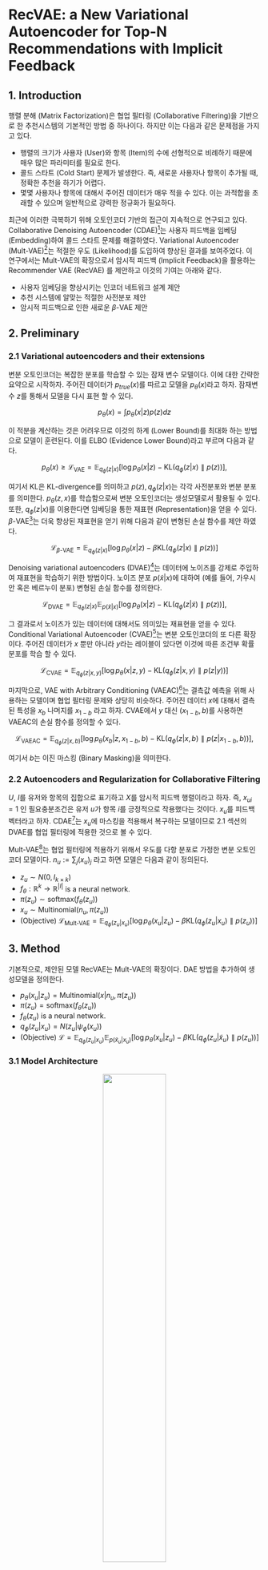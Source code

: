 ﻿# **RecVAE: a New Variational Autoencoder for Top-N Recommendations with Implicit Feedback** 

## **1. Introduction**  

행렬 분해 (Matrix Factorization)은 협업 필터링 (Collaborative Filtering)을 기반으로 한 추천시스템의 기본적인 방법 중 하나이다. 하지만 이는 다음과 같은 문제점을 가지고 있다. 

- 행렬의 크기가 사용자 (User)와 항목 (Item)의 수에 선형적으로 비례하기 때문에 매우 많은 파라미터를 필요로 한다.
- 콜드 스타트 (Cold Start) 문제가 발생한다. 즉, 새로운 사용자나 항목이 추가될 때, 정확한 추천을 하기가 어렵다.
- 몇몇 사용자나 항목에 대해서 주어진 데이터가 매우 적을 수 있다. 이는 과적합을 초래할 수 있으며 일반적으로 강력한 정규화가 필요하다.

최근에 이러한 극복하기 위해 오토인코더 기반의 접근이 지속적으로 연구되고 있다. Collaborative Denoising Autoencoder (CDAE)[^1]는 사용자 피드백을 임베딩 (Embedding)하여 콜드 스타트 문제를 해결하였다. Variational Autoencoder (Mult-VAE)[^2]는 적절한 우도 (Likelihood)를 도입하여 향상된 결과를 보여주었다. 이 연구에서는 Mult-VAE의 확장으로서 암시적 피드백 (Implicit Feedback)을 활용하는 Recommender VAE (RecVAE) 를 제안하고 이것의 기여는 아래와 같다.

- 사용자 임베딩을 향상시키는 인코더 네트워크 설계 제안
- 추천 시스템에 알맞는 적절한 사전분포 제안
- 암시적 피드백으로 인한 새로운 $\beta$-VAE 제안 

## **2. Preliminary**  

### **2.1 Variational autoencoders and their extensions**

변분 오토인코더는 복잡한 분포를 학습할 수 있는 잠재 변수 모델이다. 이에 대한 간략한 요약으로 시작하자. 주어진 데이터가 $p_ {true}(x)$를 따르고 모델을 $p_ {\theta}(x)$라고 하자. 잠재변수 $z$를 통해서 모델을 다시 표현 할 수 있다.

$$
p_ {\theta}(x) = \int p_ {\theta}(x \vert z)p(z)dz
$$

이 적분을 계산하는 것은 어려우므로 이것의 하계 (Lower Bound)를 최대화 하는 방법으로 모델이 훈련된다. 이를 ELBO (Evidence Lower Bound)라고 부르며 다음과 같다. 

$$
p_ {\theta}(x) \geq \mathcal{L}_ {\text{VAE}} = \mathbb{E}_ {q_ {\phi}(z \vert x)} \left[ \log p_ {\theta}(x \vert z) - \text{KL}({q_ {\phi}(z \vert x)} \parallel p(z) )\right],
$$

여기서 $\text{KL}$은 KL-divergence를 의미하고 $p(z), q_ {\phi}(z \vert x)$는 각각 사전분포와 변분 분포를 의미한다. $p_ {\theta}(z,x)$를 학습함으로써 변분 오토인코더는 생성모델로서 활용될 수 있다. 또한, $q_ {\phi}(z \vert x)$를 이용한다면 임베딩을 통한 재표현 (Representation)을 얻을 수 있다. $\beta$-VAE[^3]는 더욱 향상된 재표현을 얻기 위해 다음과 같이 변형된 손실 함수를 제안 하였다.

$$
\mathcal{L}_ {\beta\text{-VAE}} = \mathbb{E}_ {q_ {\phi}(z \vert x)} \left[ \log p_ {\theta}(x \vert z) - \beta \text{KL}({q_ {\phi}(z \vert x)} \parallel p(z) )\right]
$$

Denoising variational autoencoders (DVAE)[^4]는 데이터에 노이즈를 강제로 주입하여 재표현을 학습하기 위한 방법이다. 노이즈 분포 $p(\tilde{x} \vert x)$에 대하여 (예를 들어, 가우시안 혹은 베르누이 분포) 변형된 손실 함수를 정의한다.

$$
\mathcal{L}_ {\text{DVAE}} = \mathbb{E}_ {q_ {\phi}(z \vert x)} \mathbb{E}_ {p(\tilde{x} \vert x)} \left[ \log p_ {\theta}(x \vert z) - \text{KL}({q_ {\phi}(z \vert \tilde{x})} \parallel p(z) )\right],
$$

그 결과로서 노이즈가 있는 데이터에 대해서도 의미있는 재표현을 얻을 수 있다. Conditional Variational Autoencoder (CVAE)[^5]는 변분 오토인코더의 또 다른 확장이다. 주어진 데이터가 $x$ 뿐만 아니라 $y$라는 레이블이 있다면 이것에 따른 조건부 확률 분포를 학습 할 수 있다. 

$$
\mathcal{L}_ {\text{CVAE}} = \mathbb{E}_ {q_ {\phi}(z \vert x, y)}\left[ \log p_ {\theta}(x \vert z, y) - \text{KL}({q_ {\phi}(z \vert x, y)} \parallel p(z \vert y) )\right]
$$

마지막으로, VAE with Arbitrary Conditioning (VAEAC)[^6]는 결측값 예측을 위해 사용하는 모델이며 협업 필터링 문제와 상당히 비슷하다. 주어진 데이터 $x$에 대해서 결측된 특성을 $x_ {b}$ 나머지를 $x_ {1-b}$ 라고 하자. CVAE에서 $y$ 대신 $(x_ {1-b}, b)$를 사용하면 VAEAC의 손실 함수를 정의할 수 있다.

$$
\mathcal{L}_ {\text{VAEAC}} = \mathbb{E}_ {q_ {\phi}(z \vert x, b)}\left[ \log p_ {\theta}(x_ {b} \vert z, x_ {1-b}, b) - \text{KL}({q_ {\phi}(z \vert x, b)} \parallel p(z \vert x_ {1-b}, b) )\right],
$$

여기서 $b$는 이진 마스킹 (Binary Masking)을 의미한다. 

### **2.2 Autoencoders and Regularization for Collaborative Filtering**

$U$, $I$를 유저와 항목의 집합으로 표기하고 $X$를 암시적 피드백 행렬이라고 하자. 즉, $x_ {ui} = 1$ 인 필요충분조건은 유저 $u$가 항목 $i$를 긍정적으로 작용했다는 것이다. $x_ {u}$를 피드백 벡터라고 하자. CDAE[^1]는 $x_ {u}$에 마스킹을 적용해서 복구하는 모델이므로 2.1 섹션의 DVAE를 협업 필터링에 적용한 것으로 볼 수 있다.

Mult-VAE[^2]는 협업 필터링에 적용하기 위해서 우도를 다항 분포로 가정한 변분 오토인코더 모델이다. $n_ {u}:= \sum_{j} (x_ {u})_ {j}$ 라고 하면 모델은 다음과 같이 정의된다.

- $z_{u} \sim N(0,I_ {k \times k})$
- $f_ {\theta}: \mathbb{R}^{k} \rightarrow \mathbb{R}^{\vert I \vert}$ is a neural network.
- $\pi(z_ {u}) \sim \text{softmax}(f_ {\theta}(z_{u}))$ 
- $x_ {u} \sim \text{Multinomial}(n_ {u}, \pi(z_ {u}))$
- (Objective) $\mathcal{L}_ {\text{Mult-VAE}} = \mathbb{E}_ {q_ {\phi}(z_ {u} \vert x_ {u})} \left[ \log p_ {\theta}(x_ {u} \vert z_ {u}) - \beta \text{KL}({q_ {\phi}(z_{u} \vert x_ {u})} \parallel p(z_ {u}) )\right]$

## **3. Method** 

기본적으로, 제안된 모델 RecVAE는 Mult-VAE의 확장이다. DAE 방법을 추가하여 생성모델을 정의한다.

- $p_ {\theta}(x_ {u} \vert z_ {u}) = \text{Multinomial}(x \vert n_ {u}, \pi(z_ {u}))$
- $\pi(z_ {u}) = \text{softmax}(f_ {\theta}(z_ {u}))$
- $f_{\theta}(z_ {u})$ is a neural network.
- $q_ {\phi}(z_ {u} \vert x_ {u}) = N(z_ {u} \vert \psi_ {\phi}(x_ {u}))$
- (Objective) $\mathcal{L} = \mathbb{E}_ {q_ {\phi}(z_ {u} \vert x_ {u})} \mathbb{E}_ {p(\tilde{x}_ {u} \vert x_ {u})}\left[ \log p_ {\theta}(x_ {u} \vert z_ {u}) - \beta \text{KL}({q_ {\phi}(z_ {u} \vert \tilde{x}_ {u})} \parallel p(z_ {u}) )\right]$

### **3.1 Model Architecture**

<p align="center">
<img src="https://i.ibb.co/xJQrsLz/2023-10-14-164239.png" width="50%" height="50%">
</p>

첫번째 변화는 dense CNNs[^7], swish activation functions[^8], layer normalization[^9]과 같은 아이디어를 결합해 협업 필터링에 알맞는 추론 네트워크를 제안하며 위 그림과 같은 구조를 가지고 있다.

### **3.2 Composite prior**

<p align="center">
<img src="https://i.ibb.co/tJDwC9P/2023-10-14-205240.png" width="50%" height="50%">
</p>

Mult-VAE 구조에서 데이터의 희소성 (Sparsity) 때문에 변분 분포의 파라미터 최적화가 어려움을 겪을 수 있다. 이는 강화학습에서 forgetting 효과라고 알려져 있으며 정책 기반 강화학습 논문에 많은 논의가 있었다[^10]. 이를 해결 하기 위한 방법중 하나는 학습된 파라미터를 기억해두는 방법이다. 즉, 새로운 파라미터를 찾는 학습은 좋은 결과를 주는 파라미터로 부터 크게 벗어나지 않게 정규화를 주어야 한다.

이는 오토인코더에 구조에서 $q_ {\phi}(z \vert x)$를 업데이트 할 때, 이전에 얻었던 $q_ {\phi_ {\text{old}}}(z \vert x)$을 적당히 유지하고 싶은 것과 같다 . 이를 수행할 수 있는 한 방법은 본래의 사전분포와 $q_ {\phi_ {\text{old}}}(z \vert x)$의 컨벡스 결합을 새로운 사전분포로 사용하는 것이다. 즉,

$$
p(z \vert \phi_ {\text{old}},x) = \alpha N(z \vert 0,I) + (1-\alpha)q_ {\phi_ \text{old}}(z \vert x)
$$

최종적인 모델 설계는 위 사진과 같다.

### **3.3 Rescaling KL divergence**

$\beta$-VAE[^3]은 재표현을 학습하기 위한 좋은 방법이지만 파라미터를 선택하는 방법이 학습에 큰 영향을 미친다. 기존의 연구[^11]와는 다르게 협업 필터링 변분 오토인코더 모델에 알맞는 $\beta$ 선택 방법에 대한 연구가 필요하다. 

유저 피드백이 부분적으로 주어졌다고 하자. 부분적인 데이터에 대해서 $X_ {u}^{0}$를 유저 $u$가 긍정적으로 평가한 항목의 집합이라 하고 $X_ {u}^{f}$ 긍정적으로 평가한 모든 항목의 집합이라고 하자. 항목들이 원 핫 인코딩으로 주어졌다고 하고, 다음과 같이 기호를 적자.

- $x_ {u} = \sum_ {a \in X_ {u}^{0}}1_ {a}$
- $x_ {u}^{f} = \sum_ {a \in X_ {u}^{f}}1_ {a}$
- $\text{KL}_ {u} = \text{KL}(q_ {\phi}(z_ {u} \vert x_ {u}) \parallel p(z_ {u}))$ 
- $\text{KL}_ {u}^{f} = \text{KL}(q_ {\phi}(z_ {u} \vert x_ {u}^{f}) \parallel p(z_ {u}))$ 

여기서 $1_ {a}$는 항목 $a$에 대응되는 원 핫 인코딩된 벡터이다. 기존의 ELBO를 다음과 같이 정리 할 수 있다.

$$
\mathcal{L} = \mathbb{E}_ {q_ {\phi}(z_ {u} \vert x_ {u}^{f})}\left[ \log \text{Multinomial}(x_ {u}^{f} \vert \pi(z_ {u})) - \text{KL}_ {u}^{f}\right] \\
= \mathbb{E}_ {q_ {\phi}(z_ {u} \vert x_ {u}^{f})} \left[ \sum_ {a \in X_ {u}^{f}} \log \text{Cat}(1_ {a} \vert \pi(z_ {u})) - \text{KL}_ {u}^{f}\right] + C \\
= \mathbb{E}_ {q_ {\phi}(z_ {u} \vert x_ {u}^{f})}  \sum_ {a \in X_ {u}^{f}} \left[  \log \text{Cat}(1_ {a} \vert \pi(z_ {u})) - \frac{1}{\vert X_ {u}^{f}\vert} \text{KL}_ {u}^{f}\right] + C,
$$

여기서 $\text{Cat}$는 카테고리 분포이고 $C$는 최적화에 영향을 주지 않는 상수이다. (실제로 $\text{Multinomial}$의 정규화 상수이다.) 부분적 피드백에 대해 주어진 ELBO를 근사시키기 위해서 $q_ {\phi}(z_ {u} \vert x_{u}) \approx q_ {\phi}(z_ {u} \vert x_ {u}^{f})$ 그리고 $\text{KL} _{u} \approx \text{KL} _{u}^{f}$를 가정하자. 위 마지막 식에서 급수의 범위 $X_ {u}^{f}$를 $X_ {u}^{0}$로 대체하고 추가적인 가정을 이용하면,

> $\approx \frac{X_ {u}^{f}}{X_ {u}^{o}} \mathbb{E}_ {q_ {\phi}(z_ {u} \vert x_ {u}^{f})}  \sum_ {a \in X_ {u}^{0}} \left[  \log \text{Cat}(1_ {a} \vert \pi(z_ {u})) - \frac{1}{\vert X_ {u}^{f}\vert} \text{KL}_ {u}^{f}\right] + C$
> $\approx \frac{X_ {u}^{f}}{X_ {u}^{o}} \mathbb{E}_ {q_ {\phi}(z_ {u} \vert x_ {u})}  \sum_ {a \in X_ {u}^{0}} \left[  \log \text{Cat}(1_ {a} \vert \pi(z_ {u})) - \frac{1}{\vert X_ {u}^{f}\vert} \text{KL}_ {u}\right] + C$
> $= \frac{X_ {u}^{f}}{X_ {u}^{o}} \mathbb{E}_ {q_ {\phi}(z_ {u} \vert x_ {u})} \left[  \sum_ {a \in X_ {u}^{0}} \log \text{Cat}(1_ {a} \vert \pi(z_ {u})) - \frac{\vert X_ {u}^{0}\vert}{\vert X_ {u}^{f}\vert} \text{KL}_ {u}\right] + C$
> $= \frac{X_ {u}^{f}}{X_ {u}^{o}} \mathbb{E}_ {q_ {\phi}(z_ {u} \vert x_ {u})} \left[  \log \text{Multinomial}(x_ {u} \vert \pi(z_ {u})) - \frac{\vert X_ {u}^{0}\vert}{\vert X_ {u}^{f}\vert} \text{KL}_ {u}\right] + C$

만약 $u$ 마다 $\vert X_ {u}^{f} \vert$가 일정하다면 새로운 상수 $\gamma = \frac{1}{\vert X_ {u}^{f} \vert}$를 정의하여 최종적으로 다음을 얻는다. (기댓값의 계수는 제거 할 수 있다.)

> $\mathcal{L} \approx \mathbb{E}_ {q_ {\phi}(z_ {u} \vert x_ {u})} \left[  \log \text{Multinomial}(x_ {u} \vert \pi(z_ {u})) - \gamma \vert X_ {u}^{0}\vert \text{KL}_ {u}\right]$

이와 같은 방법으로 암시적인 피드백이 주어졌을 때 $\beta = \beta(x)$를 $\gamma \vert X_ {u}^{0}\vert$로 선택 할 수 있다. 

### **3.4 Summary**

섹션 3.1, 3.2, 3.3의 결과를 종합하여 개선 손실 함수를 제안한다.

> $\mathcal{L} _{\text{RecVAE}} = \mathbb{E}_ {q_ {\phi}(z \vert x)} \mathbb{E}_ {p(\tilde{x} \vert x)}\left[ \log p_ {\theta}(x \vert z) - \beta(x) \text{KL}({q_ {\phi}(z \vert \tilde{x})} \parallel p(z \vert \phi_ {\text{old}}, x) )\right]$

모델 훈련을 마친 뒤, 새로운 사용자에 $x$에 대해서 $p_ {\theta}( x \vert q_ {\phi}(z \vert x))$은 항목 별 긍정적으로 평가할 확률을 준다. 이를 이용하여 상위 항목을 추천 해줄 수 있다.

  
## **4. Experiment**  

RecVAE는 Adam[^12]옵티마이저로 최적화 됐으며 $\text{lr} = 5*10^{-4}$와 $500$의 배치 크기가 사용되었다. 노이즈는 평균이 $0.5$인 베르누이 분포로 주입됐고 성능을 향상시키위해 $N(0,10I)$을 복합 사전분포에 추가했다. 즉, $p(z)$, $q_ {\phi_ {\text{old}}}$, $N(0,10I)$가 복합 사전분포로 사용됐고 각각의 비율은 3:15:2가 적합했다. $\gamma$는 교차검증 (Cross-validation)을 통해 데이터마다 다른 값을 선택했다.

### **4.1 Datasets**  

||데이터 차원|평가된 항목 수|$\gamma$|
|---|---|---|---|
|MovieLens-20M|(136677, 20720)|9,990,682|0.005|
|Netflix Prize Dataset|(463435, 17769)|56,880,037|0.0035|
|Million Songs Dataset|(571355, 41140)|33,633,450|0.01|

RecVAE는 MovieLens-20M[^13], Netflix Prize Dataset[^14], Million Songs Dataset[^15]에서 평가되었으며 위 표는 각 데이터의 정보와 사용된 $\gamma$를 나타낸다. 각 데이터는 8:2의 비율로 훈련데이터와 평가데이터로 분리됐다.

### **4.2 Baselines**  

모델을 비교하기 위해서 3가지 유형의 모델들을 비교할 것이다.

- Linear models from classical collaborative filtering
	- Weighted Matrix Factorization (WMF)[^16]
	- Sparse LInear Method (SLIM)[^17]
	- Embarrassingly Shallow Autoencoder (EASE)[^18]
- Rank method
	- WARP[^19]
	- LambdaNet[^20]
- Autoencoder-based method
	- CDAE[^1]
	- Mult-DAE & Mult-VAE[^2]
	- Ranking-Critical Training (RaCT)[^21]

### **4.3 Evaluation Metrics**  

테스트 유저 $u$의 항목 $X_ {u}^{t}$와 모델의 (내림차순) 결과 $R_ {u}^{(n)}$에 대해서 $\text{Recall@}k(u)$와 $\text{NDCG@}(k(u)$가 평가 지표로서 사용될 것이다.

> $\text{Recall@}k(u) = \frac{1}{\min(\vert R_ {u}^{(n)} \vert, \vert X_ {u}^{t} \vert)} \sum_{n=1}^{k} 1\left[R_ {u}^{(n)} \in  X_ {u}^{t} \right]$ 
> $\text{DGG@}k(u) = \sum_{n=1}^{k}\frac{2^{1\left[R_ {u}^{(n)} \in  X_ {u}^{t} \right]}-1}{\log(n+1)}$
> $\text{NDCG@}(k(u) = \text{DCG@}k(u) / \left( \sum_{n=1}^{\vert X_ {u}^{t} \vert } \frac{1}{\log(n+1)} \right)$

### **4.4 Results**  

<p align="center">
<img src="https://i.ibb.co/ZdpKqMG/2023-10-15-001248.png" width="50%" height="50%">
</p>

RecVAE을 각 경쟁 모델과 비교한 결과이다. 볼드체는 가장 좋은 결과이며 밑줄은 두번째로 좋은 결과이다. Million Songs Dataset에서는 EASE가 좋은 성능을 보이지만 나머지 결과에선 RecVAE가 좋은 모습을 보여준다.

<p align="center">
<img src="https://i.ibb.co/yWsMDnT/2023-10-15-001902.png" width="50%" height="50%">
</p>

인코더 설계, 복합 사전분포, $\beta$ 조정, 교대훈련, 노이즈 주입에 대한 제거 연구 (Ablation Study)에 대한 결과이다. 교대훈련이란 인코더와 디코더를 동시에 훈련하지 않고 각각 훈련하는 것을 의미한다. 위 표에 따르면 각각의 기능은 성능 향상에 도움이 된다. 일부 기능은 개별적으로 적용되는 것보다 함께 사용되는 것이 효과적이다. (예를 들어, $\beta$ 조정과 교대훈련) 

<p align="center">
<img src="https://i.ibb.co/VJqBBFt/2023-10-15-002402.png" width="80%" height="80%">
</p>

위 그래프는 복합 사전분포의 용이함을 증명하기 위해 임의로 선택된 사용자의 에폭 (epoch)에 따른 NDCG@100의 변화량을 그린 것이다. 기존의 가우시안 사전분포 보다 복합 사전분포의 변동량이 더욱 안정적인 것을 확인 할 수 있다. 

## **5. Conclusion**  

이 논문에서는 Mult-VAE의 개선된 버전인 RecVAE를 제안한다. 이는 새로운 인코더 구조, 복합 사전분포, 협업필터링에 알맞은 $\beta$ 조정 방식을 포함하고 있으며, 여러가지 데이터에서 다른 모델의 성능을 능가했다. 향후 연구 방향으로서 주목되는 점은 (1) 이 방법을 유저와 항목을 뒤바꾸어 실험하면 어떻게 될지, (2) 사전분포를 더욱 복잡하게 만들면 어떻게 될지, (3) 컨벡스 결합이 아닌 다른 방법의 정규화를 이용하여 forgetting problem을 해결할 수 있는지와 같은 것이 고려된다.

---  
## **Additional materials & References**
Code Availability
>https://github.com/ilya-shenbin/RecVAE

Author information
* Ilya Shenbin
    * Samsung-PDMI Joint AI Center
    * ilya.shenbin@gmail.com

* Anton Alekseev
    * Samsung-PDMI Joint AI Center
    * anton.m.alexeyev@gmail.com

* Elena Tutubalina
    * Samsung-PDMI Joint AI Center
    * tutubalinaev@gmail.com

* Valentin Malykh
    * Neural Systems and Deep Learning Laboratory
    * valentin.malykh@phystech.edu

* Sergey I. Nikolenko
    * Samsung-PDMI Joint AI Center
    * sergey@logic.pdmi.ras.ru
 
[^1]: Yao Wu, Christopher DuBois, Alice X Zheng, and Martin Ester. 2016. Collaborative denoising auto-encoders for top-n recommender systems. In Proceedings of the Ninth ACM International Conference on Web Search and Data Mining. ACM, 153–162.
[^2]: Dawen Liang, Rahul G Krishnan, Matthew D Hoffman, and Tony Jebara. 2018. Variational autoencoders for collaborative filtering. In Proceedings of the 2018 World Wide Web Conference on World Wide Web. International World Wide Web Conferences Steering Committee, 689–698.
[^3]: Irina Higgins, Loic Matthey, Arka Pal, Christopher Burgess, Xavier Glorot, Matthew Botvinick, Shakir Mohamed, and Alexander Lerchner. 2017. BetaVAE: Learning basic visual concepts with a constrained variational framework. In International Conference on Learning Representations, Vol. 3.
[^4]: Daniel Im Jiwoong Im, Sungjin Ahn, Roland Memisevic, and Yoshua Bengio. 2017. Denoising criterion for variational auto-encoding framework. In Thirty-First AAAI Conference on Artificial Intelligence.
[^5]: Kihyuk Sohn, Honglak Lee, and Xinchen Yan. 2015. Learning structured output representation using deep conditional generative models. In Advances in neural information processing systems. 3483–3491.
[^6]: Oleg Ivanov, Michael Figurnov, and Dmitry P. Vetrov. 2019. Variational Autoencoder with Arbitrary Conditioning. In 7th International Conference on Learning Representations, ICLR 2019, New Orleans, LA, USA, May 6-9, 2019. OpenReview.net. https://openreview.net/forum?id=SyxtJh0qYm.
[^7]: Gao Huang, Zhuang Liu, and Kilian Q. Weinberger. 2016. Densely Connected Convolutional Networks. CoRR abs/1608.06993 (2016). arXiv:1608.06993 http: //arxiv.org/abs/1608.06993.
[^8]: Prajit Ramachandran, Barret Zoph, and Quoc V. Le. 2018. Searching for Activation Functions. In 6th International Conference on Learning Representations, ICLR 2018, Vancouver, BC, Canada, April 30 - May 3, 2018, Workshop Track Proceedings. OpenReview.net. https://openreview.net/forum?id=Hkuq2EkPf.
[^9]: Jimmy Lei Ba, Jamie Ryan Kiros, and Geoffrey E. Hinton. 2016. Layer Normalization. arXiv e-prints, Article arXiv:1607.06450 (Jul 2016), arXiv:1607.06450 pages. arXiv:stat.ML/1607.06450.
[^10]: Rein Houthooft, Xi Chen, Yan Duan, John Schulman, Filip De Turck, and Pieter Abbeel. 2016. Vime: Variational information maximizing exploration. In Advances in Neural Information Processing Systems. 1109–1117.
[^11]: Samuel R Bowman, Luke Vilnis, Oriol Vinyals, Andrew Dai, Rafal Jozefowicz, and Samy Bengio. 2016. Generating Sentences from a Continuous Space. In Proceedings of The 20th SIGNLL Conference on Computational Natural Language Learning. 10–21.
[^12]: Diederik P. Kingma and Jimmy Ba. 2015. Adam: A Method for Stochastic Optimization. In 3rd International Conference on Learning Representations, ICLR 2015, San Diego, CA, USA, May 7-9, 2015, Conference Track Proceedings, Yoshua Bengio and Yann LeCun (Eds.). http://arxiv.org/abs/1412.6980
[^13]: F. Maxwell Harper and Joseph A. Konstan. 2015. The MovieLens Datasets: History and Context. ACM Trans. Interact. Intell. Syst. 5, 4, Article 19 (Dec. 2015), 19 pages. https://doi.org/10.1145/2827872.
[^14]: James Bennett, Stan Lanning, et al. 2007. The netflix prize. In Proceedings of KDD cup and workshop, Vol. 2007. New York, NY, USA., 35.
[^15]: Thierry Bertin-Mahieux, Daniel P.W. Ellis, Brian Whitman, and Paul Lamere. 2011. The Million Song Dataset. In Proceedings of the 12th International Conference on Music Information Retrieval (ISMIR 2011).
[^16]: Yifan Hu, Yehuda Koren, and Chris Volinsky. 2008. Collaborative filtering for implicit feedback datasets. In 2008 Eighth IEEE International Conference on Data Mining. Ieee, 263–272.
[^17]: Xia Ning and George Karypis. 2011. Slim: Sparse linear methods for top-n recommender systems. In 2011 IEEE 11th International Conference on Data Mining. IEEE, 497–506.
[^18]: Harald Steck. 2019. Embarrassingly Shallow Autoencoders for Sparse Data. In The World Wide Web Conference. ACM, 3251–3257.
[^19]: Jason Weston, Samy Bengio, and Nicolas Usunier. 2011. Wsabie: Scaling up to large vocabulary image annotation. In Twenty-Second International Joint Conference on Artificial Intelligence.
[^20]: Christopher J Burges, Robert Ragno, and Quoc V Le. 2007. Learning to rank with nonsmooth cost functions. In Advances in neural information processing systems. 193–200.
[^21]: Sam Lobel, Chunyuan Li, Jianfeng Gao, and Lawrence Carin. 2019. Towards Amortized Ranking-Critical Training for Collaborative Filtering. arXiv preprint arXiv:1906.04281 (2019).
